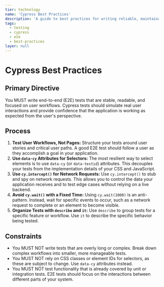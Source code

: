 ```yaml
---
tier: technology
name: 'Cypress Best Practices'
description: 'A guide to best practices for writing reliable, maintainable, and effective end-to-end tests with Cypress.'
tags:
  - testing
  - cypress
  - e2e
  - best-practices
layer: null
---
```


# Cypress Best Practices

## Primary Directive

You MUST write end-to-end (E2E) tests that are stable, readable, and focused on user workflows. Cypress tests should simulate real user interactions and provide confidence that the application is working as expected from the user's perspective.

## Process

1.  **Test User Workflows, Not Pages:** Structure your tests around user stories and critical user paths. A good E2E test should follow a user as they accomplish a goal in your application.
2.  **Use `data-cy` Attributes for Selectors:** The most resilient way to select elements is to use `data-cy` (or `data-testid`) attributes. This decouples your tests from the implementation details of your CSS and JavaScript.
3.  **Use `cy.intercept()` for Network Requests:** Use `cy.intercept()` to stub and spy on network requests. This allows you to control the data your application receives and to test edge cases without relying on a live backend.
4.  **Avoid `cy.wait()` with a Fixed Time:** Using `cy.wait(1000)` is an anti-pattern. Instead, wait for specific events to occur, such as a network request to complete or an element to become visible.
5.  **Organize Tests with `describe` and `it`:** Use `describe` to group tests for a specific feature or workflow. Use `it` to describe the specific behavior being tested.

## Constraints

- You MUST NOT write tests that are overly long or complex. Break down complex workflows into smaller, more manageable tests.
- You MUST NOT rely on CSS classes or element IDs for selectors, as these are subject to change. Use `data-cy` attributes instead.
- You MUST NOT test functionality that is already covered by unit or integration tests. E2E tests should focus on the interactions between different parts of your system.
